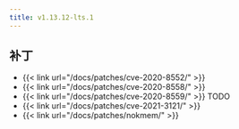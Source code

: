 ```yaml
---
title: v1.13.12-lts.1
---
```


## 补丁

- {{< link url="/docs/patches/cve-2020-8552/" >}}
- {{< link url="/docs/patches/cve-2020-8558/" >}}
- {{< link url="/docs/patches/cve-2020-8559/" >}} TODO
- {{< link url="/docs/patches/cve-2021-3121/" >}}
- {{< link url="/docs/patches/nokmem/" >}}